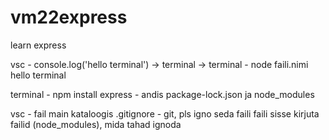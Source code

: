 # vm22express
learn express

vsc - console.log('hello terminal') -> terminal
-> terminal - node faili.nimi
hello terminal


terminal - npm install express - andis package-lock.json ja node_modules


vsc - fail main kataloogis .gitignore - git, pls igno seda faili
faili sisse kirjuta failid (node_modules), mida tahad ignoda